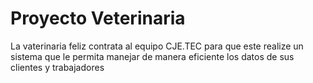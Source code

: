 # Proyecto Veterinaria
La vaterinaria feliz contrata al equipo CJE.TEC para que este realize un sistema que le permita manejar de manera eficiente los datos de sus clientes y trabajadores


